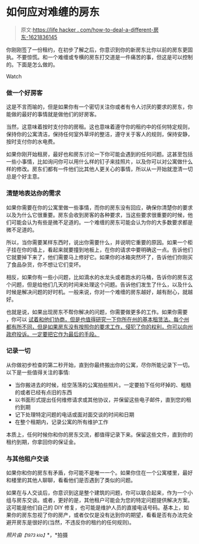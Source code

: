 # 如何应对难缠的房东

> 原文:[https://life hacker . com/how-to-deal-a-different-房东-1621836145](https://lifehacker.com/how-to-deal-with-a-difficult-landlord-1621836145)

你刚刚签了一份租约，在初步了解之后，你意识到你的新房东比你以前的房东更固执。不要惊慌。和一个难缠或专横的房东打交道是一件痛苦的事，但这是可以控制的。下面是怎么做的。

Watch

### 做一个好房客

这是不言而喻的，但是如果你有一个密切关注你或者有令人讨厌的要求的房东，你能做的最好的事情就是做他们的好房客。

当然，这意味着按时支付你的房租。这也意味着遵守你的租约中的任何特定规则，保持你的公寓清洁，保持任何室外草坪的整洁，遵守关于客人的规则，保持安静，按时支付你的水电费。

如果你刚开始租房，最好也和房东讨论一下你可能会遇到的任何问题。这甚至包括一些小事情，比如询问你可以用什么样的钉子来挂照片，以及你可以对公寓做什么样的修改。房东们都有一件他们比其他人更关心的事情，所以从一开始就澄清一切总是个好主意。

### 清楚地表达你的需求

如果你需要在你的公寓里做一些事情，而你的房东没有回应，确保你清楚你的要求以及为什么它很重要。房东会收到房客的各种要求，当这些要求很重要的时候，他们可能会认为有些是微不足道的。一个难缠的房东可能会认为你的大多数要求都是微不足道的。

所以，当你需要某样东西时，说出你需要什么，并说明它重要的原因。如果一个柜子挂在你的墙上，看起来就要撞到地板上，在你的请求中要明确这一点。告诉他们它就要掉下来了，他们需要马上修好它。如果你的冰箱突然坏了，告诉他们你刚买了食品杂货，你不想让它们变坏。

相反，如果你有一些小问题，比如滴水的水龙头或者跑水的马桶，告诉你的房东这个问题，但是给他们几天的时间来处理这个问题。告诉他们发生了什么，以及什么时候是解决问题的好时机。一般来说，你对一个难缠的房东越好，越有耐心，就越好。

也就是说，如果出现房东不帮你解决的问题，你需要做更多的工作。如果你需要 ，你可以 [试着和他们协商，但是也值得研究一下你所在州的基本租赁法。每个州都有所不同，但是如果房东没有按照你的要求工作，侵犯了你的权利，你可以向州政府投诉。一定要把它作为最后的手段。](https://lifehacker.com/how-to-get-anything-you-want-with-minimal-negotiation-5974807)

### 记录一切

从你做初步检查的第二秒开始，直到你最终搬出你的公寓，尽你所能记录下一切。以下是一些值得关注的事情:

*   当你搬进去的时候，给空荡荡的公寓拍些照片。一定要拍下任何坏掉的、粗糙的或者已经有点旧的东西
*   以书面形式提出任何维修请求或其他协议，并保留这些电子邮件，直到您的租约到期
*   记下处理特定问题的电话或面对面交谈的时间和日期
*   在整个租期内，记录公寓的所有维护工作

本质上，任何时候你和你的房东交流，都值得记录下来。保留这些文件，直到你的租约到期，你拿回你的保证金。

### **与其他租户交谈**

如果你和你的房东有矛盾，你可能不是唯一一个。如果你住在一个公寓楼里，最好和楼里的其他人聊聊，看看他们是否遇到了类似的问题。

如果在与人交谈后，你意识到这是整个建筑的问题，你可以联合起来，作为一个小组与房东交谈。或者，更好的是，其他租户可能会为您的特定问题提供解决方案。这可能是他们自己的 DIY 修复，也可能是维护人员的直接电话号码。基本上，如果你的房东忽视了你的房产，或者仅仅是没有达到你的期望，看看是否有办法完全避开房东是很好的(当然，不违反你的租约的任何规则)。

*照片由*<small>*【1973 kla】*</small>*，*拍摄